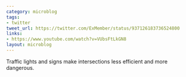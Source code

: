 ```yaml
---
category: microblog
tags:
- twitter
tweet_url: https://twitter.com/ExMember/status/937126183736524800
links:
- https://www.youtube.com/watch?v=VUbsFtLkGN8
layout: microblog
---
```

Traffic lights and signs make intersections less efficient and more dangerous.
